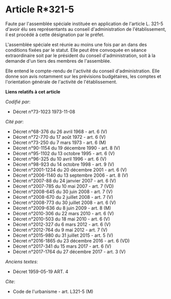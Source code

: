 # Article R*321-5

Faute par l'assemblée spéciale instituée en application de l'article L. 321-5 d'avoir élu ses représentants au conseil
d'administration de l'établissement, il est procédé à cette désignation par le préfet.

L'assemblée spéciale est réunie au moins une fois par an dans des conditions fixées par le statut. Elle peut être convoquée
en séance extraordinaire soit par le président du conseil d'administration, soit à la demande d'un tiers des membres de
l'assemblée.

Elle entend le compte-rendu de l'activité du conseil d'administration. Elle donne son avis notamment sur les prévisions
budgétaires, les comptes et l'orientation générale de l'activité de l'établissement.

**Liens relatifs à cet article**

_Codifié par_:

  - Décret n°73-1023 1973-11-08

_Cité par_:

  - Décret n°68-376 du 26 avril 1968 - art. 6 (V)
  - Décret n°72-770 du 17 août 1972 - art. 6 (V)
  - Décret n°73-250 du 7 mars 1973 - art. 6 (M)
  - Décret n°90-1154 du 19 décembre 1990 - art. 8 (V)
  - Décret n°95-1102 du 13 octobre 1995 - art. 6 (V)
  - Décret n°96-325 du 10 avril 1996 - art. 6 (V)
  - Décret n°98-923 du 14 octobre 1998 - art. 9 (V)
  - Décret n°2001-1234 du 20 décembre 2001 - art. 6 (V)
  - Décret n°2006-1140 du 13 septembre 2006 - art. 8 (V)
  - Décret n°2007-88 du 24 janvier 2007 - art. 6 (V)
  - Décret n°2007-785 du 10 mai 2007 - art. 7 (VD)
  - Décret n°2008-645 du 30 juin 2008 - art. 7 (V)
  - Décret n°2008-670 du 2 juillet 2008 - art. 7 (V)
  - Décret n°2008-773 du 30 juillet 2008 - art. 6 (V)
  - Décret n°2009-636 du 8 juin 2009 - art. 8 (M)
  - Décret n°2010-306 du 22 mars 2010 - art. 6 (V)
  - Décret n°2010-503 du 18 mai 2010 - art. 6 (V)
  - Décret n°2012-327  du 6 mars 2012 - art. 6 (V)
  - Décret n°2012-764 du 9 mai 2012 - art. 7 (V)
  - Décret n°2015-980 du 31 juillet 2015 - art. 5 (V)
  - Décret n°2016-1865 du 23 décembre 2016 - art. 6 (VD)
  - Décret n°2017-341 du 15 mars 2017 - art. 6 (V)
  - Décret n°2017-1764 du 27 décembre 2017 - art. 3 (V)

_Anciens textes_:

  - Décret  1959-05-19 ART. 4

_Cite_:

  - Code de l'urbanisme - art. L321-5 (M)
